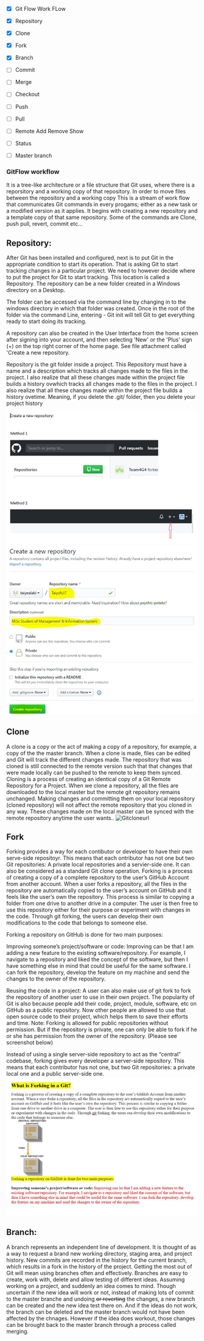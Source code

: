 - [x] Git Flow Work FLow
- [x] Repository
- [x] Clone
- [x] Fork
- [x] Branch
- [ ] Commit
- [ ] Merge
- [ ] Checkout
- [ ] Push
- [ ] Pull
- [ ] Remote
        Add
        Remove
        Show
- [ ] Status
- [ ] Master branch


### GitFlow workflow

It is a tree-like architecture or a file structure that Git uses, where there is a reporsitory and a working copy of that repository. In order to move files between the repository and a working copy
This is a stream of work flow that communicates Git commands in every progams; either as a new task or a modified version as it applies. It begins with creating a new repository and a template copy of that same repository. Some of the commands are Clone, push pull, revert, commit etc…


## Repository:
After Git has been installed and configured, next is to put Git in the appropriate condition to start its operation. That is asking Git to start tracking changes in a particular project. We need to however decide where to put the project for Git to start tracking. This location is called a Repository. The repository can be a new folder created in a Windows directory on a Desktop.

The folder can be accessed via the command line by changing in to the windows directory in which that folder was created. Once in the root of the folder via the command Line, entering - Git init will tell Git to get everything ready to start doing its tracking.

A repository can also be created in the User Interface from the home screen after signing into your account, and then selecting 'New' or the 'Plus' sign (+) on the top right corner of the home page. See file attachment called 'Create a new repository.

Repository is the git folder inside a project. This Repository must have a name and a description which tracks all changes made to the files in the project. I also realize that all these changes made within the project file builds a history ovwhich tracks all changes made to the files in the project. I also realize that all these changes made within the project file builds a history ovetime. Meaning, if you delete the .git/ folder, then you delete your project history
 
![Screenshot added on creating a new repository](https://raw.githubusercontent.com/pyruskimo/LarryTaiyeImages/master/TestImage1.PNG)
![Scrrenshot added for Repository workflow](https://github.com/taiyealabi/TaiyeNJIT/blob/master/Repository%20Screenshot.JPG)


## Clone
A clone is a copy or the act of making a copy of a repository, for example, a copy of the the master branch. When a clone is made, files can be edited and Git will track the different changes made. The repository that was cloned is still connected to the remote version such that that changes that were made locally can be pushed to the remote to keep them synced.
Cloning is a process of creating an identical copy of a Git Remote Repository for a Project.
When we clone a repository, all the files are downloaded to the local master but the remote git repository remains unchanged. Making changes and committing them on your local repository (cloned repository) will not affect the remote repository that you cloned in any way. These changes made on the local master can be synced with the remote repository anytime the user wants..
![Gitcloneurl](https://github.com/taiyealabi/Team4LARRYTAIYE/blob/master/Cloning%20a%20Git.JPG?raw=true)


## Fork
Forking provides a way for each contibutor or developer to have their own serve-side repositoyr. This means that each ontributor has not one but two Git repositories: A private local repositories and a servier-side one. It can also be considered as a standard Git clone operation.
Forking is a process of creating a copy of a complete repository to the user’s GitHub Account from another account. When a user forks a repository, all the files in the repository are automatically copied to the user’s account on GitHub and it feels like the user’s own the repository. This process is similar to copying a folder from one drive to another drive in a computer. The user is then free to use this repository either for their purpose or experiment with changes in the code. Through git forking, the users can develop their own modifications to the code that belongs to someone else.
 
Forking a repository on GitHub is done for two main purposes:

Improving someone’s project/software or code: Improving can be that I am adding a new feature to the existing software/repository. For example, I navigate to a repository and liked the concept of the software, but then I have something else in mind that could be useful for the same software. I can fork the repository, develop the feature on my machine and send the changes to the owner of the repository.

Reusing the code in a project: A user can also make use of git fork to fork the repository of another user to use in their own project. The popularity of Git is also because people add their code, project, module, software, etc on GitHub as a public repository. Now other people are allowed to use that open source code to their project, which helps them to save their efforts and time. 
Note: Forking is allowed for public repositories without permission. But if the repository is private, one can only be able to fork if he or she has permission from the owner of the repository. (Please see screenshot below)

Instead of using a single server-side repository to act as the “central” codebase, forking gives every developer a server-side repository. This means that each contributor has not one, but two Git repositories: a private local one and a public server-side one.
![Screenshot for Git Fork](https://github.com/taiyealabi/TaiyeNJIT/blob/master/Git%20Fork%20Screenshot.JPG)


## Branch:
A branch represents an independent line of development. It is thought of as a way to request a brand new working directory, staging area, and project history. New commits are recorded in the history for the current branch, which results in a fork in the history of the project.
Getting the most out of Git will mean using branches often and effectively. Branches are easy to create, work with, delete and allow testing of different ideas. Assuming working on a project, and suddenly an idea comes to mind. Though uncertain if the new idea will work or not, instead of making lots of commit to the master branche and undoing <del>or reverting</del> the changes, a new branch can be created and the new idea test there on. And if the ideas do not work, the branch can be deleted and the master branch would not have been affected by the chnages. However if the idea does workout, those changes can be brought back to the master branch through a process called merging.
